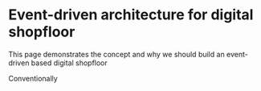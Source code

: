 # Event-driven architecture for digital shopfloor
This page demonstrates the concept and why we should build an event-driven based digital shopfloor

Conventionally
